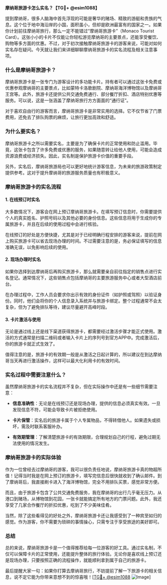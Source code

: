 **摩纳哥旅游卡怎么实名？【TG💪+ @esim1088】**

提到摩纳哥，很多人脑海中首先浮现的可能是奢华的赌场、精致的游艇和贵族的气息。这个位于地中海沿岸的小国，面积虽小，但却是欧洲最富有的国家之一。如果你计划前往摩纳哥旅行，那么一定不能错过“摩纳哥旅游卡”（Monaco Tourist Card）。这张小小的卡片不仅能让你轻松游览摩纳哥的主要景点，还能享受餐饮、购物等多方面的优惠。不过，对于初次接触摩纳哥旅游卡的游客来说，可能对如何实名存在疑问。今天就让我们来详细聊聊摩纳哥旅游卡的实名流程及相关注意事项。

### **什么是摩纳哥旅游卡？**

摩纳哥旅游卡是一张专门为游客设计的多功能卡片。持有者可以通过这张卡免费或优惠参观摩纳哥的主要景点，比如蒙特卡洛歌剧院、摩纳哥海洋博物馆以及摩纳哥王宫等。此外，旅游卡还提供公共交通免费通行、部分餐厅折扣、酒店特别优惠等服务。可以说，这是一张涵盖了摩纳哥旅行方方面面的“通行证”。

对于喜欢自由行的游客而言，摩纳哥旅游卡是非常实用的选择。它不仅节省了门票费用，还免去了排队购票的麻烦，让旅行更加高效和舒适。

### **为什么要实名？**

摩纳哥旅游卡之所以需要实名，主要是为了确保卡片的正常使用和防止滥用。毕竟，这张卡包含了许多免费或优惠的服务，如果随意转让给他人使用，可能会造成资源浪费或经济损失。因此，实名制是保护旅游卡价值的重要手段。

另外，实名后，摩纳哥旅游局也可以更好地统计游客信息，为未来的旅游政策制定提供参考。这对于提升摩纳哥的旅游服务质量也有积极意义。

### **摩纳哥旅游卡的实名流程**

#### **1. 在线预订时实名**
大多数情况下，游客会在网上预订摩纳哥旅游卡。在填写预订信息时，你需要提供个人的真实姓名、护照号码以及其他必要的身份信息。这些信息将用于生成你的专属旅游卡，并且在后续的使用过程中会进行核验。

在线预订的好处是方便快捷，尤其是对于已经明确行程安排的游客来说，提前在网上购买旅游卡可以省去现场办理的时间。不过需要注意的是，务必保证填写的信息准确无误，以免影响后续的使用。

#### **2. 现场办理时实名**
如果你选择到达摩纳哥后再购买旅游卡，那么就需要亲自前往指定的销售点进行实名登记。通常情况下，这些销售点包括摩纳哥的主要旅游服务中心或者大型酒店前台。

在办理过程中，工作人员会要求你出示有效的身份证件（如护照或驾照）以验证身份。同时，他们会将你的个人信息录入系统并与旅游卡绑定。整个过程通常不会太复杂，但为了避免排队等待，建议尽量避开高峰时段。

#### **3. 卡片激活与使用**
无论是通过线上还是线下渠道获得旅游卡，都需要经过激活步骤才能正式使用。激活的方式通常是扫描二维码或者输入卡片上的序列号到官方APP中。完成激活后，你的旅游卡就正式生效了。

值得注意的是，旅游卡的有效期一般是从激活之日起计算的，所以建议在到达摩纳哥当天再进行激活操作，这样可以最大化利用卡的有效时间。

### **实名过程中需要注意什么？**

虽然摩纳哥旅游卡的实名流程并不复杂，但在实际操作中还是有一些细节需要注意：

- **信息准确性**：无论是在线预订还是现场办理，提供的信息必须真实有效。一旦发现信息不符，可能会导致卡片被拒绝使用。
  
- **卡片保管**：实名后的旅游卡属于个人专属物品，不得转借他人。如果遗失或损坏，需及时联系客服补办。

- **有效期管理**：了解清楚旅游卡的有效期限，合理规划自己的行程，避免过期无法使用的情况发生。

### **摩纳哥旅游卡的实际体验**

作为一位曾经去过摩纳哥的游客，我可以很负责任地说，摩纳哥旅游卡真的物超所值！记得当时我是在网上预订的旅游卡，填写完信息后很快就收到了确认邮件。到了摩纳哥后，我直接刷卡进入了海洋博物馆，完全不用排队买票，感觉非常方便。

而且，由于旅游卡包含了公共交通免费服务，我在摩纳哥的出行几乎毫无压力。从港口到赌场，从博物馆到花园，一张卡就能搞定所有地方的门票问题。此外，我还享受了几家合作餐厅的折扣优惠，吃到了不少美味佳肴。

当然，除了这些看得见的好处之外，摩纳哥旅游卡还让我感受到了一种宾至如归的感觉。作为游客，你不需要为琐碎的事情操心，只需专注于享受旅途的美好即可。

### **总结**

总的来说，摩纳哥旅游卡是一个值得推荐给每一位游客的好工具。通过实名制，不仅可以保障卡片的正常使用，还能提升整体的旅行体验。无论你是喜欢线上预订还是现场办理，只要按照正确的流程操作，就能顺利拿到属于自己的旅游卡。

最后提醒大家一句：如果你打算去摩纳哥旅行，不妨提前了解一下旅游卡的相关信息，说不定它能为你带来意想不到的惊喜哦！[[TG💪+ @esim1088](https://t.me/s/esim1088) ![Image](https://i.postimg.cc/4NQfJmqS/Snipaste-2025-05-13-00-14-12.png)]